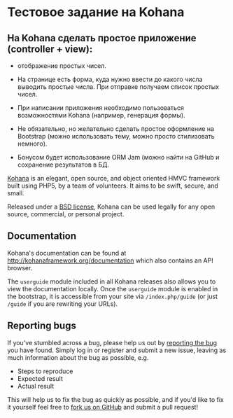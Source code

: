 # Тестовое задание на Kohana


## На Kohana сделать простое приложение (controller + view):
* отображение простых чисел.
* На странице есть форма, куда нужно ввести до какого числа выводить простые числа. При отправке получаем список простых чисел.
* При написании приложения необходимо пользоваться возможностями Kohana (например, генерация формы).
* Не обязательно, но желательно сделать простое оформление на Bootstrap (можно использовать тему, можно просто стилизовать немного).

* Бонусом будет использование ORM Jam (можно найти на GitHub и сохранение результатов в БД.


[Kohana](http://kohanaframework.org/) is an elegant, open source, and object oriented HMVC framework built using PHP5, by a team of volunteers. It aims to be swift, secure, and small.

Released under a [BSD license](http://kohanaframework.org/license), Kohana can be used legally for any open source, commercial, or personal project.

## Documentation
Kohana's documentation can be found at <http://kohanaframework.org/documentation> which also contains an API browser.

The `userguide` module included in all Kohana releases also allows you to view the documentation locally. Once the `userguide` module is enabled in the bootstrap, it is accessible from your site via `/index.php/guide` (or just `/guide` if you are rewriting your URLs).

## Reporting bugs
If you've stumbled across a bug, please help us out by [reporting the bug](http://dev.kohanaframework.org/projects/kohana3/) you have found. Simply log in or register and submit a new issue, leaving as much information about the bug as possible, e.g.

* Steps to reproduce
* Expected result
* Actual result

This will help us to fix the bug as quickly as possible, and if you'd like to fix it yourself feel free to [fork us on GitHub](https://github.com/kohana) and submit a pull request!
